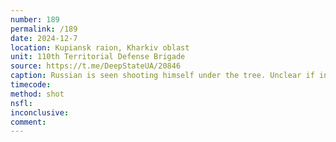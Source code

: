 ```yaml
---
number: 189
permalink: /189
date: 2024-12-7
location: Kupiansk raion, Kharkiv oblast
unit: 110th Territorial Defense Brigade
source: https://t.me/DeepStateUA/20846
caption: Russian is seen shooting himself under the tree. Unclear if intentionally or not, first attempt leaves him virtually unscathed. He proceeds with second attempt, this time lethal
timecode: 
method: shot
nsfl: 
inconclusive: 
comment: 
---
```

<script async src="https://telegram.org/js/telegram-widget.js?22" data-telegram-post="ukr_pics/25014" data-width="100%" data-userpic="false"></script>